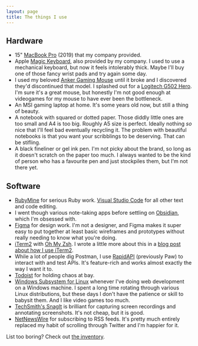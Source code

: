 ```yaml
---
layout: page
title: The things I use
---
```


## Hardware

* 15" [MacBook Pro](https://www.apple.com/uk/shop/buy-mac/macbook-pro) (2019) that my company provided.
* Apple [Magic Keyboard](https://www.apple.com/uk/shop/product/MLA22B/A/magic-keyboard-british-english), also provided by my company. I used to use a mechanical keyboard, but now it feels intolerably thick. Maybe I'll buy one of those fancy wrist pads and try again some day.
* I used my beloved [Anker Gaming Mouse](https://www.anker.com/es/products/variant/8200-dpi-highprecision-laser-gaming-mouse/98ANDS2368-BA) until it broke and I discovered they'd discontinued that model. I splashed out for a [Logitech G502 Hero](https://www.logitechg.com/en-gb/products/gaming-mice/g502-hero-gaming-mouse.910-005471.html). I'm sure it's a great mouse, but honestly I'm not good enough at videogames for my mouse to have ever been the bottleneck.
* An MSI gaming laptop at home. It's some years old now, but still a thing of beauty.
* A notebook with squared or dotted paper. Those diddly little ones are too small and A4 is too big. Roughly A5 size is perfect. Ideally nothing _so_ nice that I'll feel bad eventually recycling it. The problem with beautiful notebooks is that you want your scribblings to be deserving. That can be stifling.
* A black fineliner or gel ink pen. I'm not picky about the brand, so long as it doesn't scratch on the paper too much. I always wanted to be the kind of person who has a favourite pen and just stockpiles them, but I'm not there yet.

## Software

* [RubyMine](https://www.jetbrains.com/ruby/) for serious Ruby work. [Visual Studio Code](https://code.visualstudio.com/) for all other text and code editing.
* I went though various note-taking apps before settling on [Obsidian](https://obsidian.md/), which I'm obsessed with.
* [Figma](https://www.figma.com/) for design work. I'm not a designer, and Figma makes it super easy to put together at least basic wireframes and prototypes without really needing to know what you're doing.
* [iTerm2](https://iterm2.com/) with [Oh My Zsh](https://ohmyz.sh/). I wrote a little more about this in a [blog post about how I use iTerm2](/programming/2021/11/04/how-i-use-iterm2.html).
* While a lot of people dig Postman, I use [RapidAPI](https://paw.cloud/) (previously Paw) to interact with and test APIs. It's feature-rich and works almost exactly the way I want it to.
* [Todoist](https://todoist.com) for holding chaos at bay.
* [Windows Subsystem for Linux](https://docs.microsoft.com/en-us/windows/wsl/faq) whenever I've doing web development on a Windows machine. I spent a long time rotating through various Linux distributions, but these days I don't have the patience or skill to babysit them. And I like video games too much.
* [TechSmith's SnagIt](https://www.techsmith.com/screen-capture.html) is brilliant for capturing screen recordings and annotating screenshots. It's not cheap, but it is good.
* [NetNewsWire](https://netnewswire.com/) for subscribing to RSS feeds. It's pretty much entirely replaced my habit of scrolling through Twitter and I'm happier for it.

List too boring? Check out <a href="/inventory">the inventory</a>.
